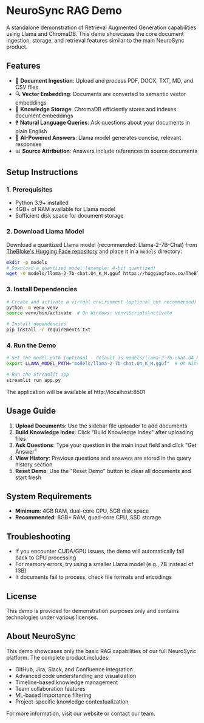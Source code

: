 # NeuroSync RAG Demo

A standalone demonstration of Retrieval Augmented Generation capabilities using Llama and ChromaDB. This demo showcases the core document ingestion, storage, and retrieval features similar to the main NeuroSync product.

## Features

- 📄 **Document Ingestion**: Upload and process PDF, DOCX, TXT, MD, and CSV files
- 🔍 **Vector Embedding**: Documents are converted to semantic vector embeddings
- 💾 **Knowledge Storage**: ChromaDB efficiently stores and indexes document embeddings
- ❓ **Natural Language Queries**: Ask questions about your documents in plain English
- 🤖 **AI-Powered Answers**: Llama model generates concise, relevant responses
- 📊 **Source Attribution**: Answers include references to source documents

## Setup Instructions

### 1. Prerequisites

- Python 3.9+ installed
- 4GB+ of RAM available for Llama model
- Sufficient disk space for document storage

### 2. Download Llama Model

Download a quantized Llama model (recommended: Llama-2-7B-Chat) from [TheBloke's Hugging Face repository](https://huggingface.co/TheBloke/Llama-2-7B-Chat-GGUF/tree/main) and place it in a `models` directory:

```bash
mkdir -p models
# Download a quantized model (example: 4-bit quantized)
wget -O models/llama-2-7b-chat.Q4_K_M.gguf https://huggingface.co/TheBloke/Llama-2-7B-Chat-GGUF/resolve/main/llama-2-7b-chat.Q4_K_M.gguf
```

### 3. Install Dependencies

```bash
# Create and activate a virtual environment (optional but recommended)
python -m venv venv
source venv/bin/activate  # On Windows: venv\Scripts\activate

# Install dependencies
pip install -r requirements.txt
```

### 4. Run the Demo

```bash
# Set the model path (optional - default is models/llama-2-7b-chat.Q4_K_M.gguf)
export LLAMA_MODEL_PATH="models/llama-2-7b-chat.Q4_K_M.gguf"  # On Windows: set LLAMA_MODEL_PATH=models\llama-2-7b-chat.Q4_K_M.gguf

# Run the Streamlit app
streamlit run app.py
```

The application will be available at http://localhost:8501

## Usage Guide

1. **Upload Documents**: Use the sidebar file uploader to add documents
2. **Build Knowledge Index**: Click "Build Knowledge Index" after uploading files
3. **Ask Questions**: Type your question in the main input field and click "Get Answer"
4. **View History**: Previous questions and answers are stored in the query history section
5. **Reset Demo**: Use the "Reset Demo" button to clear all documents and start fresh

## System Requirements

- **Minimum**: 4GB RAM, dual-core CPU, 5GB disk space
- **Recommended**: 8GB+ RAM, quad-core CPU, SSD storage

## Troubleshooting

- If you encounter CUDA/GPU issues, the demo will automatically fall back to CPU processing
- For memory errors, try using a smaller Llama model (e.g., 7B instead of 13B)
- If documents fail to process, check file formats and encodings

## License

This demo is provided for demonstration purposes only and contains technologies under various licenses.

## About NeuroSync

This demo showcases only the basic RAG capabilities of our full NeuroSync platform. The complete product includes:

- GitHub, Jira, Slack, and Confluence integration
- Advanced code understanding and visualization
- Timeline-based knowledge management
- Team collaboration features
- ML-based importance filtering
- Project-specific knowledge contextualization

For more information, visit our website or contact our team.
